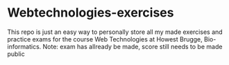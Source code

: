 # Webtechnologies-exercises
This repo is just an easy way to personally store all my made exercises and practice exams for the course Web Technologies at Howest Brugge, Bio-informatics.
Note: exam has allready be made, score still needs to be made public
